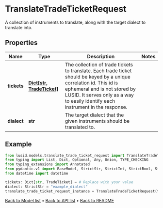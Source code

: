 # TranslateTradeTicketRequest

A collection of instruments to translate, along with the target dialect to translate into.
## Properties
Name | Type | Description | Notes
------------ | ------------- | ------------- | -------------
**tickets** | [**Dict[str, TradeTicket]**](TradeTicket.md) | The collection of trade tickets to translate.                Each trade ticket should be keyed by a unique correlation id. This id is ephemeral  and is not stored by LUSID. It serves only as a way to easily identify each instrument in the response. | 
**dialect** | **str** | The target dialect that the given instruments should be translated to. | 
## Example

```python
from lusid.models.translate_trade_ticket_request import TranslateTradeTicketRequest
from typing import List, Dict, Optional, Any, Union, TYPE_CHECKING
from typing_extensions import Annotated
from pydantic.v1 import BaseModel, StrictStr, StrictInt, StrictBool, StrictFloat, StrictBytes, Field, validator, ValidationError, conlist, constr
from datetime import datetime

tickets: Dict[str, TradeTicket] = # Replace with your value
dialect: StrictStr = "example_dialect"
translate_trade_ticket_request_instance = TranslateTradeTicketRequest(tickets=tickets, dialect=dialect)

```

[Back to Model list](../README.md#documentation-for-models) &#8226; [Back to API list](../README.md#documentation-for-api-endpoints) &#8226; [Back to README](../README.md)

